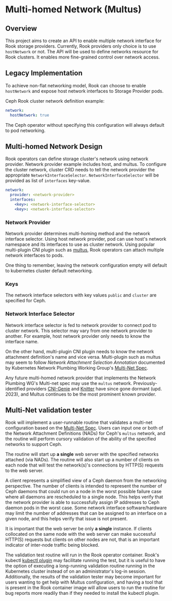 # Multi-homed Network (Multus)

## Overview

This project aims to create an API to enable multiple network interface for
Rook storage providers. Currently, Rook providers only choice is to use
`hostNetwork` or not. The API will be used to define networks resource for
Rook clusters. It enables more fine-grained control over network access.

## Legacy Implementation

To achieve non-flat networking model, Rook can choose to enable `hostNetwork`
and expose host network interfaces to Storage Provider pods.

Ceph Rook cluster network definition example:
```yaml
network:
  hostNetwork: true
```

The Ceph operator without specifying this configuration will always
default to pod networking.

## Multi-homed Network Design

Rook operators can define storage cluster's network using network provider.
Network provider example includes host, and multus. To configure the cluster
network, cluster CRD needs to tell the network provider the appropriate
`NetworkInterfaceSelector`. `NetworkInterfaceSelector` will be provided as list
of `interfaces` key-value.

```yaml
network:
  provider: <network-provider>
  interfaces:
    <key>: <network-interface-selector>
    <key>: <network-interface-selector>
```

### Network Provider

Network provider determines multi-homing method and the network interface
selector. Using host network provider, pod can use host's network namespace
and its interfaces to use as cluster network. Using popular multi-plugin CNI
plugin such as [multus][multus-cni], Rook operators can attach multiple network
interfaces to pods.

One thing to remember, leaving the network configuration empty will default to
kubernetes cluster default networking.

### Keys

The network interface selectors with key values `public` and
`cluster` are specified for Ceph.

### Network Interface Selector

Network interface selector is fed to network provider to connect pod to cluster
network. This selector may vary from one network provider to another. For
example, host network provider only needs to know the interface name.

On the other hand, multi-plugin CNI plugin needs to know the network attachment
definition's name and vice versa. Multi-plugin such as multus may seem to follow
_Network Attachment Selection Annotation_ documented by Kubernetes Network Plumbing Working Group's
[Multi-Net Spec].

Any future multi-homed network provider that implements the Network Plumbing WG's Multi-net spec may
use the `multus` network. Previously-identified providers [CNI-Genie] and [Knitter] have since gone
dormant (upd. 2023), and Multus continues to be the most prominent known provider.

## Multi-Net validation tester

Rook will implement a user-runnable routine that validates a multi-net configuration based on the
[Multi-Net Spec]. Users can input one or both of the Network Attachment Definitions (NADs) for
Ceph's `multus` network, and the routine will perform cursory validation of the ability of the
specified networks to support Ceph.

The routine will start up **a single** web server with the specified networks attached (via NADs).
The routine will also start up a number of clients on each node that will test the network(s)'s
connections by HTTP(S) requests to the web server.

A client represents a simplified view of a Ceph daemon from the networking perspective. The number
of clients is intended to represent the number of Ceph daemons that could run on a node in the worst
possible failure case where all daemons are rescheduled to a single node. This helps verify that the
network provider is able to successfully assign IP addresses to Ceph daemon pods in the worst case.
Some network interface software/hardware may limit the number of addresses that can be assigned to
an interface on a given node, and this helps verify that issue is not present.

It is important that the web server be only **a single** instance. If clients collocated on the same
node with the web server can make successful HTTP(S) requests but clients on other nodes are not,
that is an important indicator of inter-node traffic being blocked.

The validation test routine will run in the Rook operator container. Rook's kubectl [kubectl plugin]
may facilitate running the test, but it is useful to have the option of executing a long-running
validation routine running in the Kubernetes cluster instead of on an administrator's log-in
session. Additionally, the results of the validation tester may become important for users wanting
to get help with Multus configuration, and having a tool that is present in the Rook container image
will allow users to run the routine for bug reports more readily than if they needed to install the
kubectl plugin.


<!--
LINKS
-->
[multus-cni]: https://github.com/intel/multus-cni
[multi-net spec]: https://github.com/k8snetworkplumbingwg/multi-net-spec
[cni-genie]: https://github.com/cni-genie/CNI-Genie/
[knitter]: https://github.com/ZTE/Knitter
[kubectl plugin]: https://github.com/rook/kubectl-rook-ceph
